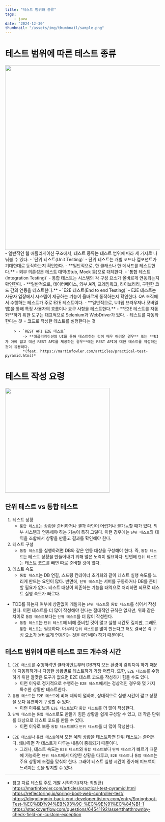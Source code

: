 ```yaml
---
title: "테스트 범위와 종류"
tags:
    - java
date: "2024-12-30"
thumbnail: "/assets/img/thumbnail/sample.png"
---
```

# 테스트 범위에 따른 테스트 종류
<img src="https://github.com/user-attachments/assets/82b9e708-47b7-4ff6-9a68-17eb287ed63f" style="width:600px;" />
- 일반적인 웹 애플리케이션 구조에서, 테스트 종류는 테스트 범위에 따라 세 가지로 나눠볼 수 있다.
    - `단위 테스트(Unit Testing)`
        - 단위 테스트는 개별 코드나 컴포넌트가 기대한대로 동작하는지 확인한다.
            - **일반적으로, 한 클래스나 한 메서드를 테스트한다.**
        - 외부 의존성은 테스트 대역(Stub, Mock 등)으로 대체한다.
    - `통합 테스트(Integration Testing)`
        - 통합 테스트는 시스템의 각 구성 요소가 올바르게 연동되는지 확인한다.
            - **일반적으로, 데이터베이스, 외부 API, 프레임워크, 라이브러리, 구현한 코드 간의 연동을 테스트한다.**
    - `E2E 테스트(End to end Testing)`
        - E2E 테스트는 사용자 입장에서 시스템이 제공하는 기능이 올바르게 동작하는지 확인한다. QA 조직에서 수행하는 테스트가 주로 E2E 테스트이다.
            - **일반적으로, UI(웹 브라우저나 모바일 앱)을 통해 특정 사용자의 흐름이나 요구 사항을 테스트한다.** 
        - **E2E 테스트를 자동화**하기 위한 도구는 대표적으로 Selenium과 WebDriver가 있다.
            - 테스트를 자동화한다는 것 = 코드로 작성한 테스트를 실행한다는 것

        > - `REST API E2E 테스트`
            -> **애플리케이션의 UI를 통해 테스트하는 것이 매우 어려운 경우** 또는 **UI가 아예 없고 대신 REST API를 제공하는 경우**에는 REST API에 대한 테스트를 작성하는 것이 유용하다.
            *(feat. https://martinfowler.com/articles/practical-test-pyramid.html)*

# 테스트 작성 요령
<img src="https://github.com/user-attachments/assets/c28cd0ed-4ec4-4a6b-999e-e911da8ce53b" style="width:340px;" />

## 단위 테스트 vs 통합 테스트
1. 테스트 상황
    - `통합 테스트`는 상황을 준비하거나 결과 확인이 어렵거나 불가능할 때가 있다. 외부 시스템과 연동해야 하는 기능이 특히 그렇다. 이런 경우에는 `단위 테스트`와 대역을 조합해서 상황을 만들고 결과를 확인해야 한다.
2. 테스트 구성
    - `통합 테스트`를 실행하려면 DB와 같은 연동 대상을 구성해야 한다. 즉, `통합 테스트`는 테스트 상황을 만들어내기 위해 많은 노력이 필요하다. 반면에 `단위 테스트`는 테스트 코드를 빼면 따로 준비할 것이 없다.
3. 테스트 속도
    - `통합 테스트`는 DB 연결, 스프링 컨테이너 초기화와 같이 테스트 실행 속도를 느리게 만드는 요인이 많다. 반면에, `단위 테스트`는 서버를 구동하거나 DB를 준비할 필요가 없다. 테스트 대상이 의존하는 기능을 대역으로 처리하면 되므로 테스트 실행 속도가 빠르다.  

- TDD를 하는지 여부에 상관없이 개발자는 `단위 테스트`와 `통합 테스트`를 섞어서 작성한다. 어떤 테스트를 더 많이 작성해야 한다는 절대적인 규칙은 없지만, 위와 같은 차이로 `통합 테스트`보다는 `단위 테스트`를 더 많이 작성한다.
    - `통합 테스트`는 `단위 테스트`에 비해 준비할 것이 많고 실행 시간도 길지만, 그래도 `통합 테스트`는 필요하다. 아무리 `단위 테스트`를 많이 만든다고 해도 결국은 각 구성 요소가 올바르게 연동되는 것을 확인해야 하기 때문이다.

## 테스트 범위에 따른 테스트 코드 개수와 시간
1. `E2E 테스트`를 수행하려면 클라이언트부터 DB까지 모든 환경이 갖춰져야 하기 때문에 자동화하거나 다양한 상황별로 테스트하기 가장 어렵다. 또한, `E2E 테스트`를 수행하기 위한 알맞은 도구가 없으면 E2E 테스트 코드를 작성하기 힘들 수도 있다.
    - 이런 이유로 정기적으로 수행하는 `E2E 테스트`에서는 정상적인 경우와 몇 가지 특수한 상황만 테스트한다.
2. `통합 테스트`는 `E2E 테스트`에 비해 제약이 덜하며, 상대적으로 실행 시간이 짧고 상황을 보다 유연하게 구성할 수 있다.
    - 이런 이유로 보통 `E2E 테스트`보다 `통합 테스트`를 더 많이 작성한다.
3. `단위 테스트`는 `통합 테스트`로도 만들기 힘든 상황을 쉽게 구성할 수 있고, 더 작은 단위를 대상으로 테스트 코드를 만들 수 있다.
    - 이런 이유로 보통 `통합 테스트`보다 `단위 테스트`를 더 많이 작성한다. 

- `E2E 테스트`나 `통합 테스트`에서 모든 예외 상황을 테스트하면 단위 테스트는 줄어든다. 왜냐하면 각 테스트가 다루는 내용이 중복되기 때문이다.
    - 그러나, 테스트 속도는 `E2E 테스트`와 `통합 테스트`보다 `단위 테스트`가 빠르기 때문에 가능하면 `단위 테스트`에서 다양한 상황을 다루고, `E2E 테스트`나 `통합 테스트`는 주요 상황에 초점을 맞춰야 한다. 그래야 테스트 실행 시간이 증가해 피드백이 느려지는 것을 방지할 수 있다.

---
- 참고 자료
테스트 주도 개발 시작하기(저자: 최범균)   
https://martinfowler.com/articles/practical-test-pyramid.html  
https://reflectoring.io/spring-boot-web-controller-test/  
https://dingdingmin-back-end-developer.tistory.com/entry/Springboot-Test-%EC%BD%94%EB%93%9C-%EC%9E%91%EC%84%B1-1  
https://stackoverflow.com/questions/64541192/assertthatthrownby-check-field-on-custom-exception  
